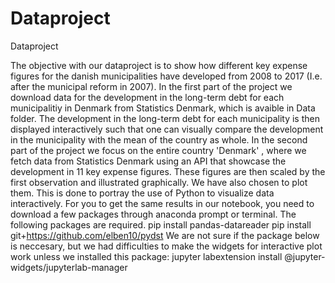 # Dataproject

Dataproject 

The objective with our dataproject is to show how different key expense figures for the danish municipalities have developed from 2008 to 2017 (I.e. after the municipal reform in 2007).
In the first part of the project we download data for the development in the long-term debt for each municipalitiy in Denmark from Statistics Denmark, which is avaible in Data folder. The development in the long-term debt for each municipality is then displayed interactively such that one can visually compare the development in the municipality with the mean of the country as whole.
In the second part of the project we focus on the entire country 'Denmark' , where we fetch data from Statistics Denmark using an API that showcase the development in 11 key expense figures. These figures are then scaled by the first observation and illustrated graphically. We have also chosen to plot them. This is done to portray the use of Python to visualize data interactively.
For you to get the same results in our notebook, you need to download a few packages through anaconda prompt or terminal. The following packages are required. 
pip install pandas-datareader 
pip install git+https://github.com/elben10/pydst
We are not sure if the package below is neccesary, but we had difficulties to make the widgets for interactive plot work unless we installed this package:
jupyter labextension install @jupyter-widgets/jupyterlab-manager

